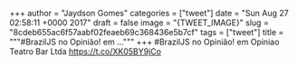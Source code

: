 
+++
author = "Jaydson Gomes"
categories = ["tweet"]
date = "Sun Aug 27 02:58:11 +0000 2017"
draft = false
image = "{TWEET_IMAGE}"
slug = "8cdeb655ac6f57aabf02feaeb69c368436e5b7cf"
tags = ["tweet"]
title = """#BrazilJS no Opinião! em ..."""
+++
#BrazilJS no Opinião! em Opiniao Teatro Bar Ltda https://t.co/XK05BY9jCo
